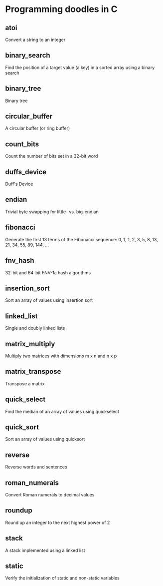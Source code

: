 # Programming doodles in C

## atoi
Convert a string to an integer

## binary_search
Find the position of a target value (a key) in a sorted array using a binary search

## binary_tree
Binary tree

## circular_buffer
A circular buffer (or ring buffer)

## count_bits
Count the number of bits set in a 32-bit word

## duffs_device
Duff's Device

## endian
Trivial byte swapping for little- vs. big-endian

## fibonacci
Generate the first 13 terms of the Fibonacci sequence:
    0, 1, 1, 2, 3, 5, 8, 13, 21, 34, 55, 89, 144, ...

## fnv_hash
32-bit and 64-bit FNV-1a hash algorithms

## insertion_sort
Sort an array of values using insertion sort

## linked_list
Single and doubly linked lists

## matrix_multiply
Multiply two matrices with dimensions m x n and n x p

## matrix_transpose
Transpose a matrix

## quick_select
Find the median of an array of values using quickselect

## quick_sort
Sort an array of values using quicksort

## reverse
Reverse words and sentences

## roman_numerals
Convert Roman numerals to decimal values

## roundup
Round up an integer to the next highest power of 2

## stack
A stack implemented using a linked list

## static
Verify the initialization of static and non-static variables
